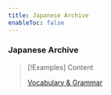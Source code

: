 ```yaml
---
title: Japanese Archive
enableToc: false
---
```


### Japanese Archive

>[!Examples] Content
>
>[Vocabulary & Grammar](vocabulary.md)

